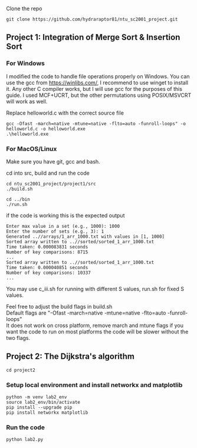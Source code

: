 Clone the repo
```
git clone https://github.com/hydraraptor81/ntu_sc2001_project.git
```

## Project 1: Integration of Merge Sort & Insertion Sort

### For Windows 

I modified the code to handle file operations properly on Windows. You can use the gcc from https://winlibs.com/, I recommend to use winget to install it. Any other C compiler works, but I will use gcc for the purposes of this guide. I used MCF+UCRT, but the other permutations using POSIX/MSVCRT will work as well.

Replace helloworld.c with the correct source file
```
gcc -Ofast -march=native -mtune=native -flto=auto -funroll-loops" -o helloworld.c -o helloworld.exe
.\helloworld.exe
```
### For MacOS/Linux

Make sure you have git, gcc and bash.

cd into src, build and run the code
```
cd ntu_sc2001_project/project1/src
./build.sh

cd ../bin
./run.sh
```
if the code is working this is the expected output
```
Enter max value in a set (e.g., 1000): 1000
Enter the number of sets (e.g., 3): 1
Generated ..//arrays/1_arr_1000.txt with values in [1, 1000]
Sorted array written to ..//sorted/sorted_1_arr_1000.txt
Time taken: 0.000083831 seconds
Number of key comparisons: 8715
...
Sorted array written to ..//sorted/sorted_1_arr_1000.txt
Time taken: 0.000040851 seconds
Number of key comparisons: 10337
...
```

You may use c_iii.sh for running with different S values, run.sh for fixed S values. 

Feel free to adjust the build flags in build.sh\
Default flags are "-Ofast -march=native -mtune=native -flto=auto -funroll-loops"\
It does not work on cross platform, remove march and mtune flags if you want the code to run on most platforms the code will be slower without the two flags.

## Project 2: The Dijkstra's algorithm

```
cd project2
```
### Setup local environment and install networkx and matplotlib
```
python -m venv lab2_env
source lab2_env/bin/activate
pip install --upgrade pip
pip install networkx matplotlib
```

### Run the code
```
python lab2.py
```
























